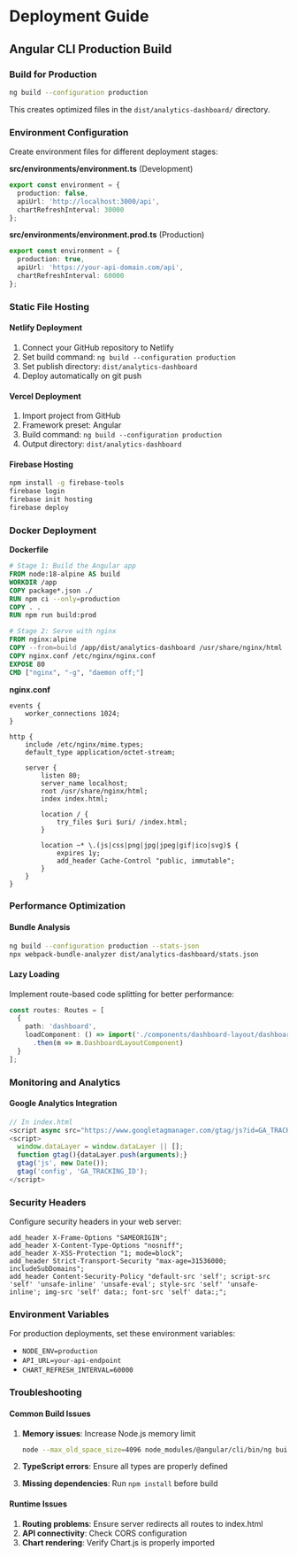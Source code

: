 # Deployment Guide

## Angular CLI Production Build

### Build for Production
```bash
ng build --configuration production
```

This creates optimized files in the `dist/analytics-dashboard/` directory.

### Environment Configuration

Create environment files for different deployment stages:

**src/environments/environment.ts** (Development)
```typescript
export const environment = {
  production: false,
  apiUrl: 'http://localhost:3000/api',
  chartRefreshInterval: 30000
};
```

**src/environments/environment.prod.ts** (Production)
```typescript
export const environment = {
  production: true,
  apiUrl: 'https://your-api-domain.com/api',
  chartRefreshInterval: 60000
};
```

### Static File Hosting

#### Netlify Deployment
1. Connect your GitHub repository to Netlify
2. Set build command: `ng build --configuration production`
3. Set publish directory: `dist/analytics-dashboard`
4. Deploy automatically on git push

#### Vercel Deployment
1. Import project from GitHub
2. Framework preset: Angular
3. Build command: `ng build --configuration production`
4. Output directory: `dist/analytics-dashboard`

#### Firebase Hosting
```bash
npm install -g firebase-tools
firebase login
firebase init hosting
firebase deploy
```

### Docker Deployment

**Dockerfile**
```dockerfile
# Stage 1: Build the Angular app
FROM node:18-alpine AS build
WORKDIR /app
COPY package*.json ./
RUN npm ci --only=production
COPY . .
RUN npm run build:prod

# Stage 2: Serve with nginx
FROM nginx:alpine
COPY --from=build /app/dist/analytics-dashboard /usr/share/nginx/html
COPY nginx.conf /etc/nginx/nginx.conf
EXPOSE 80
CMD ["nginx", "-g", "daemon off;"]
```

**nginx.conf**
```nginx
events {
    worker_connections 1024;
}

http {
    include /etc/nginx/mime.types;
    default_type application/octet-stream;

    server {
        listen 80;
        server_name localhost;
        root /usr/share/nginx/html;
        index index.html;

        location / {
            try_files $uri $uri/ /index.html;
        }

        location ~* \.(js|css|png|jpg|jpeg|gif|ico|svg)$ {
            expires 1y;
            add_header Cache-Control "public, immutable";
        }
    }
}
```

### Performance Optimization

#### Bundle Analysis
```bash
ng build --configuration production --stats-json
npx webpack-bundle-analyzer dist/analytics-dashboard/stats.json
```

#### Lazy Loading
Implement route-based code splitting for better performance:

```typescript
const routes: Routes = [
  {
    path: 'dashboard',
    loadComponent: () => import('./components/dashboard-layout/dashboard-layout.component')
      .then(m => m.DashboardLayoutComponent)
  }
];
```

### Monitoring and Analytics

#### Google Analytics Integration
```typescript
// In index.html
<script async src="https://www.googletagmanager.com/gtag/js?id=GA_TRACKING_ID"></script>
<script>
  window.dataLayer = window.dataLayer || [];
  function gtag(){dataLayer.push(arguments);}
  gtag('js', new Date());
  gtag('config', 'GA_TRACKING_ID');
</script>
```

### Security Headers

Configure security headers in your web server:

```nginx
add_header X-Frame-Options "SAMEORIGIN";
add_header X-Content-Type-Options "nosniff";
add_header X-XSS-Protection "1; mode=block";
add_header Strict-Transport-Security "max-age=31536000; includeSubDomains";
add_header Content-Security-Policy "default-src 'self'; script-src 'self' 'unsafe-inline' 'unsafe-eval'; style-src 'self' 'unsafe-inline'; img-src 'self' data:; font-src 'self' data:;";
```

### Environment Variables

For production deployments, set these environment variables:
- `NODE_ENV=production`
- `API_URL=your-api-endpoint`
- `CHART_REFRESH_INTERVAL=60000`

### Troubleshooting

#### Common Build Issues
1. **Memory issues**: Increase Node.js memory limit
   ```bash
   node --max_old_space_size=4096 node_modules/@angular/cli/bin/ng build --prod
   ```

2. **TypeScript errors**: Ensure all types are properly defined
3. **Missing dependencies**: Run `npm install` before build

#### Runtime Issues
1. **Routing problems**: Ensure server redirects all routes to index.html
2. **API connectivity**: Check CORS configuration
3. **Chart rendering**: Verify Chart.js is properly imported